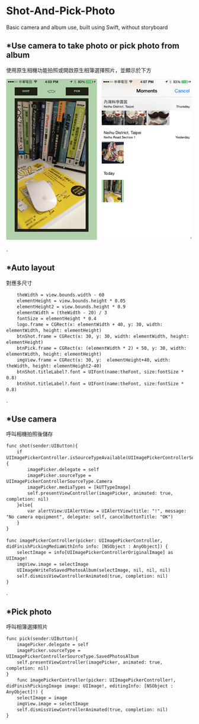 # Shot-And-Pick-Photo
Basic camera and album use, built using Swift, without storyboard

*Use camera to take photo or pick photo from album
-------------------------------------------------------------------

使用原生相機功能拍照或開啟原生相簿選擇照片，並顯示於下方

![image](https://raw.githubusercontent.com/Smith0314/Shot-And-Pick-Photo/master/screenshot/screenshot.jpg) 

.

*Auto layout
-------------------------------------------------------------------

對應多尺寸

        theWidth = view.bounds.width - 60
        elementHeight = view.bounds.height * 0.05
        elementHeight2 = view.bounds.height * 0.9
        elementWidth = (theWidth - 20) / 3
        fontSize = elementHeight * 0.4
        logo.frame = CGRect(x: elementWidth + 40, y: 30, width: elementWidth, height: elementHeight)
        btnShot.frame = CGRect(x: 30, y: 30, width: elementWidth, height: elementHeight)
        btnPick.frame = CGRect(x: (elementWidth * 2) + 50, y: 30, width: elementWidth, height: elementHeight)
        imgView.frame = CGRect(x: 30, y:  elementHeight+40, width: theWidth, height: elementHeight2-40)
        btnShot.titleLabel?.font = UIFont(name:theFont, size:fontSize * 0.8)
        btnShot.titleLabel?.font = UIFont(name:theFont, size:fontSize * 0.8)

.

*Use camera
-------------------------------------------------------------------

呼叫相機拍照後儲存

    func shot(sender:UIButton){
        if UIImagePickerController.isSourceTypeAvailable(UIImagePickerControllerSourceType.Camera){
            imagePicker.delegate = self
            imagePicker.sourceType = UIImagePickerControllerSourceType.Camera
            imagePicker.mediaTypes = [kUTTypeImage]
            self.presentViewController(imagePicker, animated: true, completion: nil)
        }else{
            var alertView:UIAlertView = UIAlertView(title: "!", message: "No camera equipment", delegate: self, cancelButtonTitle: "OK")
        }
    }
        
    func imagePickerController(picker: UIImagePickerController, didFinishPickingMediaWithInfo info: [NSObject : AnyObject]) {
        selectImage = info[UIImagePickerControllerOriginalImage] as UIImage!
        imgView.image = selectImage
        UIImageWriteToSavedPhotosAlbum(selectImage, nil, nil, nil)
        self.dismissViewControllerAnimated(true, completion: nil)
    }

.

*Pick photo
-------------------------------------------------------------------

呼叫相簿選擇照片

    func pick(sender:UIButton){
        imagePicker.delegate = self
        imagePicker.sourceType = UIImagePickerControllerSourceType.SavedPhotosAlbum
        self.presentViewController(imagePicker, animated: true, completion: nil)
    }
        func imagePickerController(picker: UIImagePickerController!, didFinishPickingImage image: UIImage!, editingInfo: [NSObject : AnyObject]!) {
        selectImage = image
        imgView.image = selectImage
        self.dismissViewControllerAnimated(true, completion: nil)
    }
    
